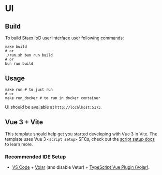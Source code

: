 # UI

## Build

To build Staex IoD user interface user following commands:

```shell
make build
# or
./run.sh bun run build
# or
bun run build
```

## Usage

```shell
make run # to just run
# or
make run_docker # to run in docker container
```

UI should be available at `http://localhost:5173`. 

## Vue 3 + Vite

This template should help get you started developing with Vue 3 in Vite. The template uses Vue 3 `<script setup>` SFCs, check out the [script setup docs](https://v3.vuejs.org/api/sfc-script-setup.html#sfc-script-setup) to learn more.

### Recommended IDE Setup

- [VS Code](https://code.visualstudio.com/) + [Volar](https://marketplace.visualstudio.com/items?itemName=Vue.volar) (and disable Vetur) + [TypeScript Vue Plugin (Volar)](https://marketplace.visualstudio.com/items?itemName=Vue.vscode-typescript-vue-plugin).
